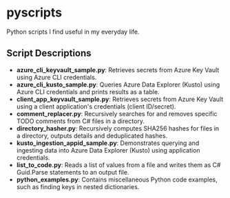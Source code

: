 # pyscripts
Python scripts I find useful in my everyday life.

## Script Descriptions

- **azure_cli_keyvault_sample.py**: Retrieves secrets from Azure Key Vault using Azure CLI credentials.
- **azure_cli_kusto_sample.py**: Queries Azure Data Explorer (Kusto) using Azure CLI credentials and prints results as a table.
- **client_app_keyvault_sample.py**: Retrieves secrets from Azure Key Vault using a client application's credentials (client ID/secret).
- **comment_replacer.py**: Recursively searches for and removes specific TODO comments from C# files in a directory.
- **directory_hasher.py**: Recursively computes SHA256 hashes for files in a directory, outputs details and deduplicated hashes.
- **kusto_ingestion_appid_sample.py**: Demonstrates querying and ingesting data into Azure Data Explorer (Kusto) using application credentials.
- **list_to_code.py**: Reads a list of values from a file and writes them as C# Guid.Parse statements to an output file.
- **python_examples.py**: Contains miscellaneous Python code examples, such as finding keys in nested dictionaries.
